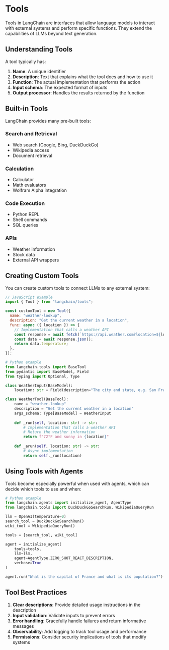 # Tools

Tools in LangChain are interfaces that allow language models to interact with external systems and perform specific functions. They extend the capabilities of LLMs beyond text generation.

## Understanding Tools

A tool typically has:

1. **Name**: A unique identifier
2. **Description**: Text that explains what the tool does and how to use it
3. **Function**: The actual implementation that performs the action
4. **Input schema**: The expected format of inputs
5. **Output processor**: Handles the results returned by the function

## Built-in Tools

LangChain provides many pre-built tools:

### Search and Retrieval
- Web search (Google, Bing, DuckDuckGo)
- Wikipedia access
- Document retrieval

### Calculation
- Calculator
- Math evaluators
- Wolfram Alpha integration

### Code Execution
- Python REPL
- Shell commands
- SQL queries

### APIs
- Weather information
- Stock data
- External API wrappers

## Creating Custom Tools

You can create custom tools to connect LLMs to any external system:

```javascript
// JavaScript example
import { Tool } from "langchain/tools";

const customTool = new Tool({
  name: "weather-lookup",
  description: "Get the current weather in a location",
  func: async ({ location }) => {
    // Implementation that calls a weather API
    const response = await fetch(`https://api.weather.com?location=${location}`);
    const data = await response.json();
    return data.temperature;
  },
});
```

```python
# Python example
from langchain.tools import BaseTool
from pydantic import BaseModel, Field
from typing import Optional, Type

class WeatherInput(BaseModel):
    location: str = Field(description="The city and state, e.g. San Francisco, CA")

class WeatherTool(BaseTool):
    name = "weather-lookup"
    description = "Get the current weather in a location"
    args_schema: Type[BaseModel] = WeatherInput
    
    def _run(self, location: str) -> str:
        # Implementation that calls a weather API
        # Return the weather information
        return f"72°F and sunny in {location}"
        
    def _arun(self, location: str) -> str:
        # Async implementation
        return self._run(location)
```

## Using Tools with Agents

Tools become especially powerful when used with agents, which can decide which tools to use and when:

```python
# Python example
from langchain.agents import initialize_agent, AgentType
from langchain.tools import DuckDuckGoSearchRun, WikipediaQueryRun

llm = OpenAI(temperature=0)
search_tool = DuckDuckGoSearchRun()
wiki_tool = WikipediaQueryRun()

tools = [search_tool, wiki_tool]

agent = initialize_agent(
    tools=tools,
    llm=llm,
    agent=AgentType.ZERO_SHOT_REACT_DESCRIPTION,
    verbose=True
)

agent.run("What is the capital of France and what is its population?")
```

## Tool Best Practices

1. **Clear descriptions**: Provide detailed usage instructions in the description
2. **Input validation**: Validate inputs to prevent errors
3. **Error handling**: Gracefully handle failures and return informative messages
4. **Observability**: Add logging to track tool usage and performance
5. **Permissions**: Consider security implications of tools that modify systems